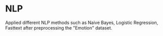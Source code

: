 # NLP
Applied different NLP methods such as Naive Bayes, Logistic Regression, Fasttext after preprocessing the "Emotion" dataset.

